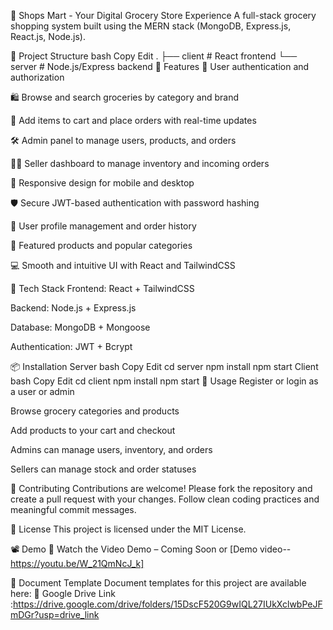 🛒 Shops Mart - Your Digital Grocery Store Experience
A full-stack grocery shopping system built using the MERN stack (MongoDB, Express.js, React.js, Node.js).

📁 Project Structure
bash
Copy
Edit
.
├── client   # React frontend
└── server   # Node.js/Express backend
🚀 Features
🔐 User authentication and authorization

🛍 Browse and search groceries by category and brand

🧺 Add items to cart and place orders with real-time updates

🛠 Admin panel to manage users, products, and orders

🧑‍💼 Seller dashboard to manage inventory and incoming orders

📱 Responsive design for mobile and desktop

🛡 Secure JWT-based authentication with password hashing

👤 User profile management and order history

🌟 Featured products and popular categories

💻 Smooth and intuitive UI with React and TailwindCSS

🧪 Tech Stack
Frontend: React + TailwindCSS

Backend: Node.js + Express.js

Database: MongoDB + Mongoose

Authentication: JWT + Bcrypt

📦 Installation
Server
bash
Copy
Edit
cd server
npm install
npm start
Client
bash
Copy
Edit
cd client
npm install
npm start
📖 Usage
Register or login as a user or admin

Browse grocery categories and products

Add products to your cart and checkout

Admins can manage users, inventory, and orders

Sellers can manage stock and order statuses

🤝 Contributing
Contributions are welcome! Please fork the repository and create a pull request with your changes.
Follow clean coding practices and meaningful commit messages.

📄 License
This project is licensed under the MIT License.

📽 Demo
🎥 Watch the Video Demo – Coming Soon or [Demo video--https://youtu.be/W_21QmNcJ_k]

📄 Document Template
Document templates for this project are available here:
🔗 Google Drive Link :https://drive.google.com/drive/folders/15DscF520G9wIQL27IUkXclwbPeJFmDGr?usp=drive_link
